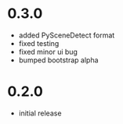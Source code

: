 # 0.3.0

- added PySceneDetect format
- fixed testing
- fixed minor ui bug
- bumped bootstrap alpha

# 0.2.0

- initial release